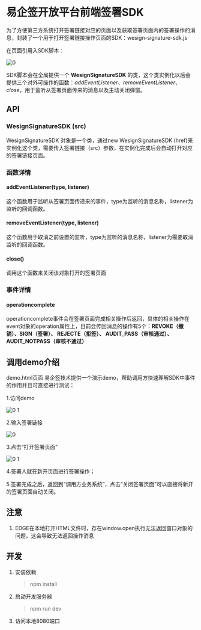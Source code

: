 # 易企签开放平台前端签署SDK

为了方便第三方系统打开签署链接对应的页面以及获取签署页面内的签署操作的消息，封装了一个用于打开签署链接操作页面的SDK：wesign-signature-sdk.js

在页面引用入SDK脚本：

![0](https://user-images.githubusercontent.com/41995643/51877343-d402b000-23a6-11e9-82ea-0e6f7b463de5.png)

SDK脚本会在全局提供一个 **WesignSignatureSDK** 的类，这个类实例化以后会提供三个对外可操作的函数：*addEventListener*、*removeEventListener*、*close*，用于监听从签署页面传来的消息以及主动关闭弹窗。

## API

### WesignSignatureSDK (src)

WesignSignatureSDK 对象是一个类，通过new WesignSignatureSDK (href)来实例化这个类，需要传入签署链接（src）参数，在实例化完成后会自动打开对应的签署链接页面。

### 函数详情

#### addEventListener(type, listener)

这个函数用于监听从签署页面传递来的事件，type为监听的消息名称，listener为监听的回调函数。

#### removeEventListener(type, listener)

这个函数用于取消之前设置的监听，type为监听的消息名称，listener为需要取消监听的回调函数。

#### close()

调用这个函数来关闭该对象打开的签署页面

### 事件详情

#### operationcomplete

operationcomplete事件会在签署页面完成相关操作后返回，具体的相关操作在event对象的operation属性上，目前会传回消息的操作有5个：**REVOKE（撤销）、SIGN（签署）、 REJECTE（拒签）、 AUDIT_PASS（审核通过）、 AUDIT_NOTPASS（审核不通过）**

## 调用demo介绍

demo.html页面
易企签技术提供一个演示demo，帮助调用方快速理解SDK中事件的作用并且可直接进行测试：

1.访问demo

![0 1](https://user-images.githubusercontent.com/41995643/51877491-57240600-23a7-11e9-850b-39a43095b0f4.png)

2.输入签署链接

![0](https://user-images.githubusercontent.com/41995643/51877510-6d31c680-23a7-11e9-806f-6caf15604791.png)

3.点击“打开签署页面”

![0 1](https://user-images.githubusercontent.com/41995643/51877530-89356800-23a7-11e9-96c2-a0d67e8f479c.png)

4.签署人就在新开页面进行签署操作；

5.签署完成之后，返回到“调用方业务系统”，点击“关闭签署页面”可以直接将新开的签署页面自动关闭。

## 注意

1.  EDGE在本地打开HTML文件时，存在window.open执行无法返回窗口对象的问题，这会导致无法返回操作消息

## 开发

1.  安装依赖
    >   npm install

2.  启动开发服务器
    >   npm run dev

3.  访问本地8080端口
